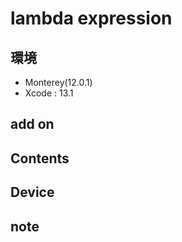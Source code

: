 # lambda expression #

## 環境 ##
*	Monterey(12.0.1)
*	Xcode : 13.1

## add on ##
  
## Contents ##

## Device ##


## note ##







